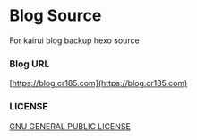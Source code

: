 # Blog Source
For kairui blog backup hexo source

### Blog URL
[https://blog.cr185.com](https://blog.cr185.com)

### LICENSE
[GNU GENERAL PUBLIC LICENSE](https://github.com/croef/blog_source/blob/master/LICENSE)
